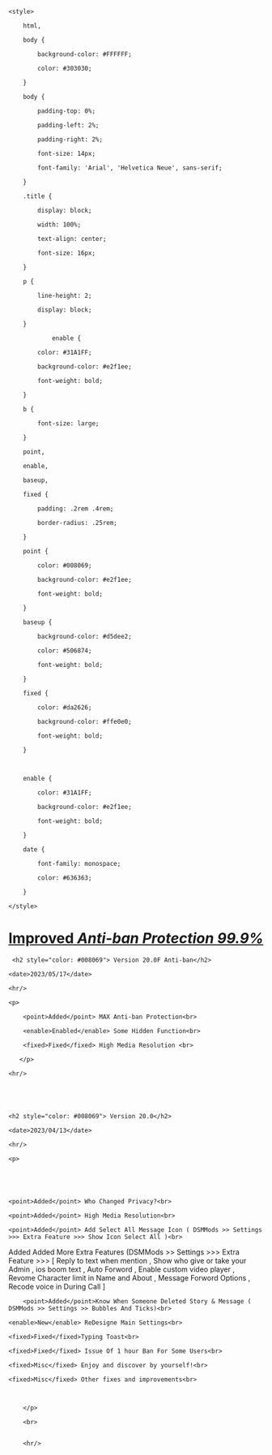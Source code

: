 <!DOCTYPE html>

<html>

<head>

    <style>

        html,

        body {

            background-color: #FFFFFF;

            color: #303030;

        }

        body {

            padding-top: 0%;

            padding-left: 2%;

            padding-right: 2%;

            font-size: 14px;

            font-family: 'Arial', 'Helvetica Neue', sans-serif;

        }

        .title {

            display: block;

            width: 100%;

            text-align: center;

            font-size: 16px;

        }

        p {

            line-height: 2;

            display: block;

        }

                enable {

            color: #31A1FF;

            background-color: #e2f1ee;

            font-weight: bold;

        }

        b {

            font-size: large;

        }

        point,

        enable,

        baseup,

        fixed {

            padding: .2rem .4rem;

            border-radius: .25rem;

        }

        point {

            color: #008069;

            background-color: #e2f1ee;

            font-weight: bold;

        }

        baseup {

            background-color: #d5dee2;

            color: #506874;

            font-weight: bold;

        }

        fixed {

            color: #da2626;

            background-color: #ffe0e0;

            font-weight: bold;

        }

        

        enable {

            color: #31A1FF;

            background-color: #e2f1ee;

            font-weight: bold;

        }

        date {

            font-family: monospace;

            color: #636363;

        }

    </style>

</head>

<div style="font-weight: bold; font-size: 15px; text-align: center; width: 100%;">

    

        

</div>

<body>

<h1><fixed style="font-weight: bold; text-decoration: underline;">Improved</a><i> Anti-ban Protection 99.9%</i></fixed><br></h1>

     <h2 style="color: #008069"> Version 20.0F Anti-ban</h2>

    <date>2023/05/17</date>

    <hr/>

    <p>

        <point>Added</point> MAX Anti-ban Protection<br>        

        <enable>Enabled</enable> Some Hidden Function<br>

        <fixed>Fixed</fixed> High Media Resolution <br>

       </p>

    <hr/>

    

   

    <h2 style="color: #008069"> Version 20.0</h2>

    <date>2023/04/13</date>

    <hr/>

    <p>

  

 

    <point>Added</point> Who Changed Privacy?<br>

    <point>Added</point> High Media Resolution<br>

    <point>Added</point> Add Select All Message Icon ( DSMMods >> Settings >>> Extra Feature >>> Show Icon Select All )<br>

    

  <point>Added</point> Added More Extra Features (DSMMods >> Settings >>> Extra Feature >>> [ Reply to text when mention , Show who give or take your Admin , ios boom text , Auto Forword , Enable custom video player , Revome Character limit in Name and About , Message Forword Options ,  Recode voice in During Call ]<br>

  

        <point>Added</point>Know When Someone Deleted Story & Message ( DSMMods >> Settings >> Bubbles And Ticks)<br>

    <enable>New</enable> ReDesigne Main Settings<br>

    <fixed>Fixed</fixed>Typing Toast<br>

    <fixed>Fixed</fixed> Issue Of 1 hour Ban For Some Users<br>  

    <fixed>Misc</fixed> Enjoy and discover by yourself!<br>

    <fixed>Misc</fixed> Other fixes and improvements<br>

	

	    </p>

	    <br>
	

	    <hr/>

</body>

</html>
